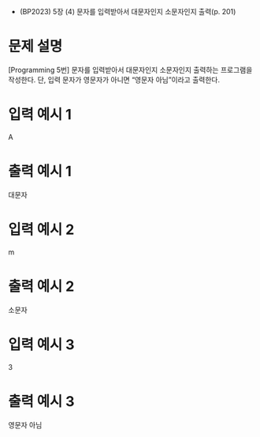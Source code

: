 - (BP2023) 5장 (4) 문자를 입력받아서 대문자인지 소문자인지 출력(p. 201)
# 문제 설명
[Programming 5번]
문자를 입력받아서 대문자인지 소문자인지 출력하는 프로그램을 작성한다.
단, 입력 문자가 영문자가 아니면 “영문자 아님”이라고 출력한다.

# 입력 예시 1
A

# 출력 예시 1
대문자

# 입력 예시 2
m

# 출력 예시 2
소문자

# 입력 예시 3
3

# 출력 예시 3
영문자 아님
